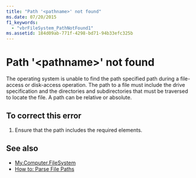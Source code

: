 ```yaml
---
title: "Path '<pathname>' not found"
ms.date: 07/20/2015
f1_keywords: 
  - "vbrFileSystem_PathNotFound1"
ms.assetid: 184d09ab-771f-4298-bd71-94b33efc325b
---
```

# Path '\<pathname>' not found
The operating system is unable to find the path specified path during a file-access or disk-access operation. The path to a file must include the drive specification and the directories and subdirectories that must be traversed to locate the file. A path can be relative or absolute.  
  
## To correct this error  
  
1. Ensure that the path includes the required elements.  
  
## See also

- [My.Computer.FileSystem](xref:Microsoft.VisualBasic.FileIO.FileSystem)
- [How to: Parse File Paths](../../visual-basic/developing-apps/programming/drives-directories-files/how-to-parse-file-paths.md)
